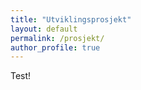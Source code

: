 ```yaml
---
title: "Utviklingsprosjekt"
layout: default
permalink: /prosjekt/
author_profile: true
---
```


Test!
